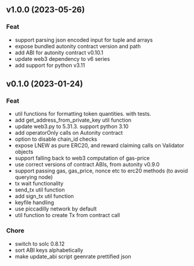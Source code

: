 ## v1.0.0 (2023-05-26)

### Feat

- support parsing json encoded input for tuple and arrays
- expose bundled autonity contract version and path
- add ABI for autonity contract v0.10.1
- update web3 dependency to v6 series
- add support for python v3.11

## v0.1.0 (2023-01-24)

### Feat

- util functions for formatting token quantities.  with tests.
- add get_address_from_private_key util function
- update web3.py to 5.31.3.  support python 3.10
- add operatorOnly calls on Autonity contract
- option to disable chain_id checks
- expose LNEW as pure ERC20, and reward claiming calls on Validator objects
- support falling back to web3 computation of gas-price
- use correct versions of contract ABIs, from autonity v0.9.0
- support passing gas, gas_price, nonce etc to erc20 methods (to avoid querying node)
- tx wait functionality
- send_tx util function
- add sign_tx util function
- keyfile handling
- use piccadilly network by default
- util function to create Tx from contract call

### Chore
- switch to solc 0.8.12
- sort ABI keys alphabetically
- make update_abi script geenrate prettified json
